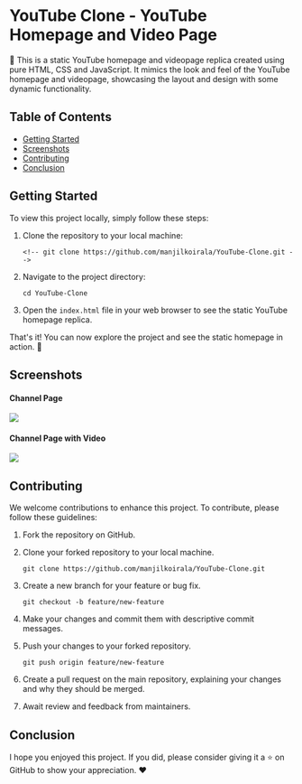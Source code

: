 # YouTube Clone - YouTube Homepage and Video Page

🎥 This is a static YouTube homepage and videopage replica created using pure HTML, CSS and JavaScript. It mimics the look and feel of the YouTube homepage and videopage, showcasing the layout and design with some dynamic functionality.

## Table of Contents

- [Getting Started](#getting-started)
- [Screenshots](#screenshots)
- [Contributing](#contributing)
- [Conclusion](#conclusion)

## Getting Started

To view this project locally, simply follow these steps:

1. Clone the repository to your local machine:

   ```shell
   <!-- git clone https://github.com/manjilkoirala/YouTube-Clone.git -->
   ```

2. Navigate to the project directory:

   ```shell
   cd YouTube-Clone
   ```

3. Open the `index.html` file in your web browser to see the static YouTube homepage replica.

That's it! You can now explore the project and see the static homepage in action. 🚀

## Screenshots
<h4>Channel Page</h2>
<img src="https://github.com/manjilkoirala/YouTube-Clone/assets/85267300/2e2514ce-7732-47da-b01b-996b1b9bf806"></img>

<h4>Channel Page with Video</h2>
<img src="https://github.com/manjilkoirala/YouTube-Clone/assets/85267300/a7d0dad0-a5e8-4878-92a0-cdc7d382be04"></img>




## Contributing

We welcome contributions to enhance this project. To contribute, please follow these guidelines:

1. Fork the repository on GitHub.

2. Clone your forked repository to your local machine.

   ```shell
   git clone https://github.com/manjilkoirala/YouTube-Clone.git
   ```

3. Create a new branch for your feature or bug fix.

   ```shell
   git checkout -b feature/new-feature
   ```

4. Make your changes and commit them with descriptive commit messages.

5. Push your changes to your forked repository.

   ```shell
   git push origin feature/new-feature
   ```

6. Create a pull request on the main repository, explaining your changes and why they should be merged.

7. Await review and feedback from maintainers.

## Conclusion

I hope you enjoyed this project. If you did, please consider giving it a ⭐️ on GitHub to show your appreciation. ❤️
